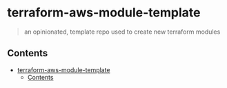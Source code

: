 # terraform-aws-module-template

> an opinionated, template repo used to create new terraform modules

<!-- START doctoc generated TOC please keep comment here to allow auto update -->
<!-- DON'T EDIT THIS SECTION, INSTEAD RE-RUN doctoc TO UPDATE -->
## Contents

- [terraform-aws-module-template](#terraform-aws-module-template)
  - [Contents](#contents)

<!-- END doctoc generated TOC please keep comment here to allow auto update -->